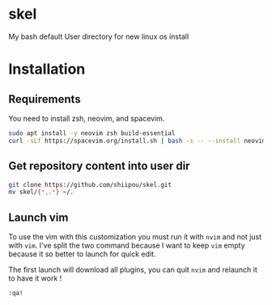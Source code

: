 # skel
My bash default User directory for new linux os install

# Installation

## Requirements

You need to install zsh, neovim, and spacevim.

```sh
sudo apt install -y neovim zsh build-essential
curl -sLf https://spacevim.org/install.sh | bash -s -- --install neovim
```

## Get repository content into user dir

```sh
git clone https://github.com/shiipou/skel.git
mv skel/{*,.*} ~/.
```

## Launch vim

To use the vim with this customization you must run it with `nvim` and not just with `vim`. I've split the two command because I want to keep `vim` empty because it so better to launch for quick edit.

The first launch will download all plugins, you can quit `nvim` and relaunch it to have it work !
```sh
:qa!
```
